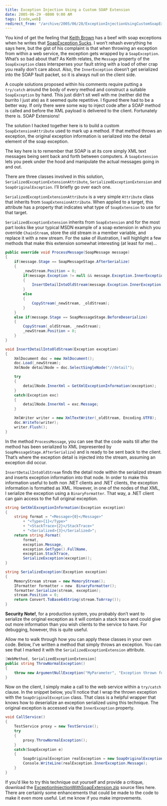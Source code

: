 ```yaml
---
title: Exception Injection Using a Custom SOAP Extension
date: 2005-06-29 -0800 9:00 AM
tags: [code,web]
redirect_from: "/archive/2005/06/28/ExceptionInjectionUsingCustomSoapExtension.aspx/"
---
```


You kind of get the feeling that [Keith Brown](http://pluralsight.com/blogs/keith/) has a beef with soap
exceptions when he writes that [SoapException Sucks](http://pluralsight.com/blogs/keith/archive/2005/06/02/9712.aspx).
I won’t rehash everything he says here, but the gist of his complaint is that when throwing an exception from within a web service, the exception gets wrapped by a `SoapException`. What’s so bad about that? As Keith relates, the `Message` property of the `SoapException` class intersperses your fault string with a load of other crap you really don’t care about. Also, the `InnerException` doesn’t get serialized into the SOAP fault packet, so it is always null on the client side.

A couple solutions proposed within his comments require putting a `try/catch` around the body of every method and construct a suitable `SoapException` by hand. This just didn’t sit well with me (neither did the burrito I just ate) as it seemed quite repetitive. I figured there had to be a better way. If only there were some way to inject code after a SOAP method is called and before the XML payload is delivered to the client. Fortunately there is. SOAP Extensions!

The solution I hacked together here is to build a custom `SoapExtensionAttribute` used to mark up a method. If that method throws an exception, the original exception information is serialized into the
detail element of the soap exception.

The key here is to remember that SOAP is at its core simply XML text messages being sent back and forth between computers. A `SoapExtension` lets you peek under the hood and manipulate the actual messages going in
and out.

There are three classes involved in this solution, `SerializedExceptionExtensionAttribute`, `SerializedExceptionExtension`
and `SoapOriginalException`. I’ll briefly go over each one.

`SerializedExceptionExtensionAttribute` is a very simple `Attribute` class that inherits from `SoapExtensionAttribute`. When applied to a target, this attribute has a property that indicates what type of
`SoapExtension` to use for that target.

`SerializedExceptionExtension` inherits from `SoapExtension` and for the most part looks like your typical MSDN example of a soap extension in which you override `ChainStream`, store the old stream in a member variable, and replace it with a new stream. For the sake of illustration, I will highlight a few methods that make this extension
somewhat interesting (at least for me)...

```csharp
public override void ProcessMessage(SoapMessage message)
{
    if(message.Stage == SoapMessageStage.AfterSerialize)
    {
        _newStream.Position = 0;
        if(message.Exception != null && message.Exception.InnerException != null)
        {
            InsertDetailIntoOldStream(message.Exception.InnerException);
        }
        else
        {
            CopyStream(_newStream, _oldStream);   
        }
    }
    else if(message.Stage == SoapMessageStage.BeforeDeserialize)
    {
        CopyStream(_oldStream, _newStream);
        _newStream.Position = 0;
    }
}

void InsertDetailIntoOldStream(Exception exception)
{
    XmlDocument doc = new XmlDocument();
    doc.Load(_newStream);
    XmlNode detailNode = doc.SelectSingleNode("//detail");

    try
    {
        detailNode.InnerXml = GetXmlExceptionInformation(exception);
    }
    catch(Exception exc)
    {
        detailNode.InnerXml = exc.Message;
    }

    XmlWriter writer = new XmlTextWriter(_oldStream, Encoding.UTF8);
    doc.WriteTo(writer);
    writer.Flush();
}
```

In the method `ProcessMessage`, you can see that the code waits till
after the method has been serialized to XML (represented by
`SoapMessageStage.AfterSerialize`) and is ready to be sent back to the
client. That’s where the exception detail is injected into the stream,
assuming an exception did occur.

`InsertDetailIntoOldStream` finds the detail node within the serialized
stream and inserts exception information into that node. In order to
make this information useful to both non .NET clients and .NET clients,
the exception information is formatted as XML. However, in one of the
nodes of that XML, I serialize the exception using a `BinaryFormatter`.
That way, a .NET client can gain access to the full original exception.

```csharp
string GetXmlExceptionInformation(Exception exception)
{
    string format = "<Message>{0}</Message>"
        + "<Type>{1}</Type>"
        + "<StackTrace>{2}</StackTrace>"
        + "<Serialized>{3}</Serialized>";
    return string.Format(
        format,
        exception.Message,
        exception.GetType().FullName,
        exception.StackTrace,
        SerializeException(exception));
}

string SerializeException(Exception exception)
{
    MemoryStream stream = new MemoryStream();
    IFormatter formatter = new  BinaryFormatter();
    formatter.Serialize(stream, exception);
    stream.Position = 0;
    return Convert.ToBase64String(stream.ToArray());
}

```

**Security Note!**, for a production system, you probably don’t want to serialize the original exception as it will contain a stack trace and could give out more information than you wish clients to the service to have. For debugging, however, this is quite useful.

Allow me to walk through how you can apply these classes in your own code. Below, I’ve written a method that simply throws an exception. You can see that I marked it with the `SerializedExceptionExtension` attribute.

```csharp
[WebMethod, SerializedExceptionExtension]
public string ThrowNormalException()
{
    throw new ArgumentNullException("MyParameter", "Exception thrown for testing purposes");
}
```

Now on the client, I simply make a call to the web service within a `try/catch` clause. In the snippet below, you’ll notice that I wrap the thrown exception with the `SoapOriginalException` class. That class is a helpful wrapper that knows how to deserialize an exception serialized using this technique. The original exception is accessed via the `InnerException` property.

```csharp
void CallService()
{
    TestService proxy = new TestService();
    try
    {
        proxy.ThrowNormalException();
    }
    catch(SoapException e)
    {
        SoapOriginalException realException = new SoapOriginalException(e);
        Console.WriteLine(realException.InnerException.Message);
    }
}
```

If you’d like to try this technique out yourself and provide a critique, download the [ExceptionInjectionWithSoapExtension.zip](https://haacked.com/code/ExceptionInjectionWithSoapExtension.zip) source files here. There are certainly some enhancements that could be made to the code to make it even more useful. Let me know if you make improvements.
